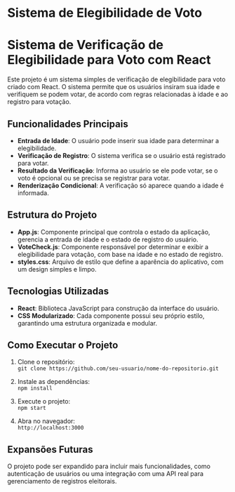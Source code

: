 # Sistema de Elegibilidade de Voto

# Sistema de Verificação de Elegibilidade para Voto com React

Este projeto é um sistema simples de verificação de elegibilidade para voto criado com React. O sistema permite que os usuários insiram sua idade e verifiquem se podem votar, de acordo com regras relacionadas à idade e ao registro para votação.

## Funcionalidades Principais

- **Entrada de Idade**: O usuário pode inserir sua idade para determinar a elegibilidade.
- **Verificação de Registro**: O sistema verifica se o usuário está registrado para votar.
- **Resultado da Verificação**: Informa ao usuário se ele pode votar, se o voto é opcional ou se precisa se registrar para votar.
- **Renderização Condicional**: A verificação só aparece quando a idade é informada.

## Estrutura do Projeto

- **App.js**: Componente principal que controla o estado da aplicação, gerencia a entrada de idade e o estado de registro do usuário.
- **VoteCheck.js**: Componente responsável por determinar e exibir a elegibilidade para votação, com base na idade e no estado de registro.
- **styles.css**: Arquivo de estilo que define a aparência do aplicativo, com um design simples e limpo.

## Tecnologias Utilizadas

- **React**: Biblioteca JavaScript para construção da interface do usuário.
- **CSS Modularizado**: Cada componente possui seu próprio estilo, garantindo uma estrutura organizada e modular.

## Como Executar o Projeto

1. Clone o repositório:  
   `git clone https://github.com/seu-usuario/nome-do-repositorio.git`

2. Instale as dependências:  
   `npm install`

3. Execute o projeto:  
   `npm start`

4. Abra no navegador:  
   `http://localhost:3000`

## Expansões Futuras

O projeto pode ser expandido para incluir mais funcionalidades, como autenticação de usuários ou uma integração com uma API real para gerenciamento de registros eleitorais.
